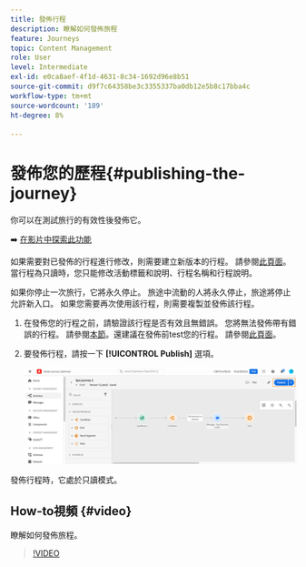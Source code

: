 ```yaml
---
title: 發佈行程
description: 瞭解如何發佈旅程
feature: Journeys
topic: Content Management
role: User
level: Intermediate
exl-id: e0ca8aef-4f1d-4631-8c34-1692d96e8b51
source-git-commit: d9f7c64358be3c3355337ba0db12e5b8c17bba4c
workflow-type: tm+mt
source-wordcount: '189'
ht-degree: 8%

---
```


# 發佈您的歷程{#publishing-the-journey}

你可以在測試旅行的有效性後發佈它。

➡️ [在影片中探索此功能](#video)

如果需要對已發佈的行程進行修改，則需要建立新版本的行程。 請參閱[此頁面](../building-journeys/journey-versions.md)。當行程為只讀時，您只能修改活動標籤和說明、行程名稱和行程說明。

如果你停止一次旅行，它將永久停止。 旅途中流動的人將永久停止，旅途將停止允許新入口。 如果您需要再次使用該行程，則需要複製並發佈該行程。

1. 在發佈您的行程之前，請驗證該行程是否有效且無錯誤。 您將無法發佈帶有錯誤的行程。 請參閱[本節](../building-journeys/troubleshooting.md#checking-for-errors-before-testing)。還建議在發佈前test您的行程。 請參閱[此頁面](../building-journeys/testing-the-journey.md)。
1. 要發佈行程，請按一下 **[!UICONTROL Publish]** 選項。

   ![](assets/journeyuc1_18.png)

發佈行程時，它處於只讀模式。

## How-to視頻 {#video}

瞭解如何發佈旅程。

>[!VIDEO](https://video.tv.adobe.com/v/334238?quality=12)